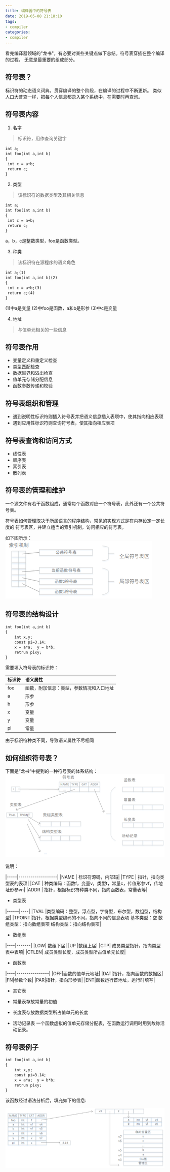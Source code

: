 ```yaml
---
title: 编译器中的符号表
date: 2019-05-08 21:18:10
tags:
- compiler
categories:
- compiler
---
```


看完编译器领域的"龙书"，有必要对某些关键点做下总结。符号表穿插在整个编译的过程，
无意是最重要的组成部分。

## 符号表？

标识符的动态语义词典，贯穿编译的整个阶段，在编译的过程中不断更新。
类似人口大普查一样，把每个人信息都录入某个系统中，在需要时再查询。

## 符号表内容

1. 名字 
> 标识符，用作查询关键字
```
int a;
int foo(int a,int b)
{
 int c = a+b;
 return c;
}
```

2. 类型 
> 该标识符的数据类型及其相关信息
```
int a;
int foo(int a,int b)
{
 int c = a+b;
 return c;
}
```
a，b，c是整数类型，foo是函数类型。

3. 种类 
> 该标识符在源程序的语义角色
```
int a;(1)
int foo(int a,int b)(2)
{
 int c = a+b;(3)
 return c;(4)
}
```
(1)中a是变量
(2)中foo是函数，a和b是形参
(3)中c是变量

4. 地址
> 与值单元相关的一些信息

## 符号表作用

- 变量定义和重定义检查
- 类型匹配检查
- 数据越界和溢出检查
- 值单元存储分配信息
- 函数参数传递和校验

## 符号表组织和管理

- 遇到说明性标识符则插入符号表并把语义信息插入表项中，使其指向相应表项
- 遇到应用性标识符则查询符号表，使其指向相应表项

## 符号表查询和访问方式

- 线性表  
- 顺序表 
- 索引表 
- 散列表

## 符号表的管理和维护

一个源文件有若干函数组成，通常每个函数对应一个符号表，此外还有一个公共符号表。

符号表如何管理取决于所属语言的程序结构，常见的实现方式是在内存设定一定长度的
符号表区，并建立适当的索引机制，访问相应的符号表。

如下图所示：
![ symbol table ](编译器中的符号表介绍/sym-1.png)

## 符号表的结构设计
```
int foo(int a,int b)
{
	int x,y;
	const pi=3.14;
	x = a*a;  y = b*b;
	retrun pixy;
}
```
需要填入符号表的标识符：

|标识符|语义属性|
|-----|:-------|
| foo | 函数，附加信息：类型，参数情况和入口地址|
| a   | 形参 |
| b   | 形参 |
| x   | 变量 |
| y   | 变量 |
| pi  | 常量 |

由于标识符种类不同，导致语义属性不尽相同

## 如何组织符号表？

下面是“龙书”中提到的一种符号表的体系结构：
![ symbol table ](编译器中的符号表介绍/sym-2.png)

说明：

|-----|-------------------|
|NAME |	标识符源码，内部码|
|TYPE | 指针，指向类型表的表项|
|CAT  | 种类编码：函数f，变量v，类型t，常量c，传值形参vf，传地址形参vn|
|ADDR | 指针，根据标识符种类不同，指向函数表，常量表等|

- 类型表

|------|----|
|TVAL  |类型编码：整型，浮点型，字符型，布尔型，数组型，结构型|
|TPOINT|指针，根据类型编码的不同，指向不同的信息表项 基本类型：空 数组类型：指向数组表项 结构类型：指向结构表项|

- 数组表

|----|-------|
|LOW|	数组下届|
|UP	|数组上届|
|CTP|	成员类型指针，指向类型表中表项|
|CTLEN|	成员类型长度，成员类型所占值单元长度|

- 函数表

|----|----------------|
|OFF|函数的值单元地址|
|DAT|指针，指向函数的数据区|
|FN|参数个数|
|PAR|指针，指向形参表|
|ENT|函数运行首地址，运行时填写|

- 其它表

 - 常量表存放常量的初值
 - 长度表存放数据类型所占值单元的长度

- 活动记录表
一个函数虚拟的值单元存储分配表，在函数运行调用时用到故称活动记录。

## 符号表例子
```
int foo(int a,int b)
{
	int x,y;
	const pi=3.14;
	x = a*a;  y = b*b;
	retrun pixy;
}
```

该函数经过语法分析后，填充如下的信息:

![ symbol table ](编译器中的符号表介绍/sym-3.png)
